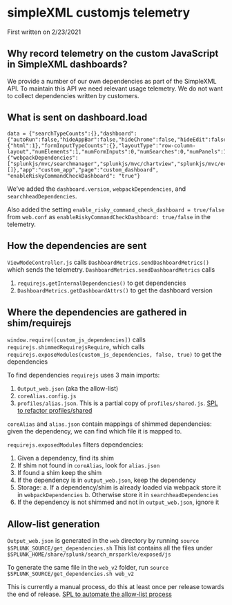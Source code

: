 # simpleXML customjs telemetry
First written on 2/23/2021

## Why record telemetry on the custom JavaScript in SimpleXML dashboards?
We provide a number of our own dependencies as part of the SimpleXML API. To maintain this API we need relevant usage telemetry. We do not want to collect dependencies written by customers.

## What is sent on dashboard.load
```
data = {"searchTypeCounts":{},"dashboard":{"autoRun":false,"hideAppBar":false,"hideChrome":false,"hideEdit":false,"hideFilters":false,"hideSplunkBar":false,"hideTitle":false,"isScheduled":false,"isVisible":true,"numCustomCss":0,"numCustomJs":1,"refresh":0,"submitButton":false,"theme":"light","hideExport":false,"version":"1.1"},"elementTypeCounts":{"html":1},"formInputTypeCounts":{},"layoutType":"row-column-layout","numElements":1,"numFormInputs":0,"numSearches":0,"numPanels":1,"numPrebuiltPanels":0,"dependencies":{"webpackDependencies":["splunkjs/mvc/searchmanager","splunkjs/mvc/chartview","splunkjs/mvc/eventsviewerview"],"searchHeadDependencies":[]},"app":"custom_app","page":"custom_dashboard", "enableRiskyCommandCheckDashboard": "true"}
```
We’ve added the `dashboard.version`, `webpackDependencies`, and `searchheadDependencies`.

Also added the setting `enable_risky_command_check_dashboard = true/false` from `web.conf` as `enableRiskyCommandCheckDashboard: true/false` in the telemetry. 

## How the dependencies are sent
`ViewModeController.js` calls `DashboardMetrics.sendDashboardMetrics()` which sends the telemetry.
`DashboardMetrics.sendDashboardMetrics` calls
1. `requirejs.getInternalDependencies()` to get dependencies
2. `DashboardMetrics.getDashboardAttrs()` to get the dashboard version

## Where the dependencies are gathered in shim/requirejs
`window.require([custom_js_dependencies])` calls `requirejs.shimmedRequirejsRequire`, which calls `requirejs.exposeModules(custom_js_dependencies, false, true)` to get the dependencies

To find dependencies `requirejs` uses 3 main imports:
1. `Output_web.json` (aka the allow-list)
2. `coreAlias.config.js`
3. `profiles/alias.json`. This is a partial copy of `profiles/shared.js`. [SPL to refactor profiles/shared](https://jira.splunk.com/browse/SPL-201472)

`coreAlias` and `alias.json` contain mappings of shimmed dependencies: given the dependency, we can find which file it is mapped to.

`requirejs.exposedModules` filters dependencies:
1. Given a dependency, find its shim
2. If shim not found in `coreAlias`, look for `alias.json`
3. If found a shim keep the shim
4. If the dependency is in `output_web.json`, keep the dependency
5. Storage:
    a. If a dependency/shim is already loaded via webpack store it in `webpackDependencies`
    b. Otherwise store it in `searchheadDependencies`
5. If the dependency is not shimmed and not in `output_web.json`, ignore it

## Allow-list generation
`Output_web.json` is generated in the `web` directory by running `source $SPLUNK_SOURCE/get_dependencies.sh`
This list contains all the files under `$SPLUNK_HOME/share/splunk/search_mrsparkle/exposed/js`

To generate the same file in the `web_v2` folder, run `source $SPLUNK_SOURCE/get_dependencies.sh web_v2`

This is currently a manual process, do this at least once per release towards the end of release. [SPL to automate the allow-list process](https://jira.splunk.com/browse/SPL-201473)


